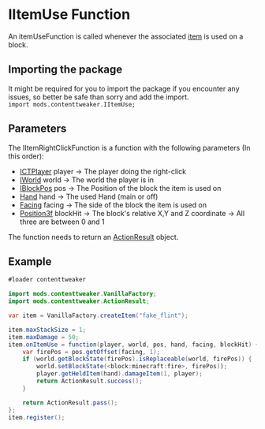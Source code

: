 # IItemUse Function
An itemUseFunction is called whenever the associated [item](/mods/ContentTweaker/Vanilla/Creatable_Content/Item) is used on a block.


## Importing the package
It might be required for you to import the package if you encounter any issues, so better be safe than sorry and add the import.  
`import mods.contenttweaker.IItemUse;` 


## Parameters
The IItemRightClickFunction is a function with the following parameters (In this order):

- [ICTPlayer](/Mods/ContentTweaker/Vanilla/Types/Player/ICTPlayer) player → The player doing the right-click
- [IWorld](/Mods/Contenttweaker/Vanilla/Types/World/IWorld) world → The world the player is in
- [IBlockPos](/Mods/ContentTweaker/Vanilla/Types/Block/IBlockPos) pos → The Position of the block the item is used on
- [Hand](/Mods/ContentTweaker/Vanilla/Types/Player/Hand) hand → The used Hand (main or off)
- [Facing](/Mods/ContentTweaker/Vanilla/Types/Block/Facing) facing → The side of the block the item is used on
- [Position3f](/Vanilla/Utils/Position3f) blockHit → The block's relative X,Y and Z coordinate → All three are between 0 and 1

The function needs to return an [ActionResult](/Mods/ContentTweaker/Vanilla/Advanced_Functionality/ActionResult) object.

## Example
```JAVA
#loader contenttweaker

import mods.contenttweaker.VanillaFactory;
import mods.contenttweaker.ActionResult;

var item = VanillaFactory.createItem("fake_flint");

item.maxStackSize = 1;
item.maxDamage = 50;
item.onItemUse = function(player, world, pos, hand, facing, blockHit) {
    var firePos = pos.getOffset(facing, 1);
    if (world.getBlockState(firePos).isReplaceable(world, firePos)) {
        world.setBlockState(<block:minecraft:fire>, firePos));
        player.getHeldItem(hand).damageItem(1, player);
        return ActionResult.success();
    }

    return ActionResult.pass();
};
item.register();
```